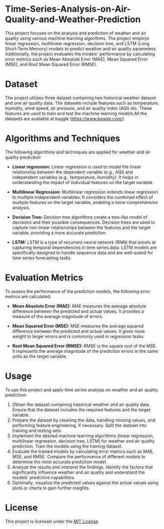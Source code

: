 # Time-Series-Analysis-on-Air-Quality-and-Weather-Prediction
This project focuses on the analysis and prediction of weather and air quality using various machine learning algorithms. The project employs linear regression, multilinear regression, decision tree, and LSTM (Long Short-Term Memory) models to predict weather and air quality parameters. Additionally, the project evaluates the models' performance by calculating error metrics such as Mean Absolute Error (MAE), Mean Squared Error (MSE), and Root Mean Squared Error (RMSE).

# Dataset

The project utilizes three dataset containing two historical weather dataset and one air quality data. The datasets include features such as temperature, humidity, wind speed, air pressure, and air quality index (AQI) etc. These features are used to train and test the machine learning models.All the datasets are available at kaggle (https://www.kaggle.com/)

# Algorithms and Techniques

The following algorithms and techniques are applied for weather and air quality prediction:

+ **Linear regression:**  Linear regression is used to model the linear relationship between the dependent variable (e.g., AQI) and independent variables (e.g., temperature, humidity). It helps in understanding the impact of individual features on the target variable.

+  **Multilinear Regression:** Multilinear regression extends linear regression to multiple independent variables. It considers the combined effect of multiple features on the target variable, enabling a more comprehensive analysis.

+  **Decision Tree:** Decision tree algorithms create a tree-like model of decisions and their possible consequences. Decision trees are used to capture non-linear relationships between the features and the target variable, providing a more accurate prediction.

+   **LSTM:** LSTM is a type of recurrent neural network (RNN) that excels at capturing temporal dependencies in time series data. LSTM models are specifically designed to handle sequence data and are well-suited for time series forecasting tasks.

# Evaluation Metrics

To assess the performance of the prediction models, the following error metrics are calculated:

+ **Mean Absolute Error (MAE):** MAE measures the average absolute difference between the predicted and actual values. It provides a measure of the average magnitude of errors.

+  **Mean Squared Error (MSE):** MSE measures the average squared difference between the predicted and actual values. It gives more weight to larger errors and is commonly used in regression tasks.

+  **Root Mean Squared Error (RMSE):** RMSE is the square root of the MSE. It represents the average magnitude of the prediction errors in the same units as the target variable.

# Usage 

To use this project and apply time series analysis on weather and air quality prediction:

1. Obtain the dataset containing historical weather and air quality data. Ensure that the dataset includes the required features and the target variable.
2. Prepare the dataset by cleaning the data, handling missing values, and performing feature engineering, if necessary. Split the dataset into training and testing sets.
3. Implement the desired machine learning algorithms (linear regression, multilinear regression, decision tree, LSTM) for weather and air quality prediction. Train the models using the training dataset.
4. Evaluate the trained models by calculating error metrics such as MAE, MSE, and RMSE. Compare the performance of different models to determine the most accurate prediction model.
5. Analyze the results and interpret the findings. Identify the factors that significantly influence weather and air quality and understand the models' predictive capabilities.
6. Optionally, visualize the predicted values against the actual values using plots or charts to gain further insights.

# License

This project is licensed under the [MIT License](LICENSE)
